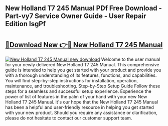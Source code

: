 ## New Holland T7 245 Manual PDf Free Download - Part-vy7 Service Owner Guide - User Repair Edition IsgPf

# <h2><a href="http://bc90003.oget.top/?id=New+Holland+T7+245+Manual">🔗Download New 👉🔴 New Holland T7 245 Manual</a></h2>

[![New Holland T7 245 Manual new download](https://i.imgur.com/5g1atiW.png)](http://bc90003.oget.top/?id=New+Holland+T7+245+Manual)
Welcome to the user manual for your newly delivered New Holland T7 245 Manual. This comprehensive guide is intended to help you get started with your product and provide you with a thorough understanding of its features, functions, and capabilities. You will find step-by-step instructions for installation, operation, maintenance, and troubleshooting. Step-by-Step Setup Guide Follow these steps for a seamless and successful setup experience. Experience the power of list of features in the palm of your hand with your new New Holland T7 245 Manual. It's our hope that the New Holland T7 245 Manual has been a helpful and user-friendly resource in helping you get started with your new product. Should you require any assistance or clarification, please do not hesitate to contact our customer support team.

